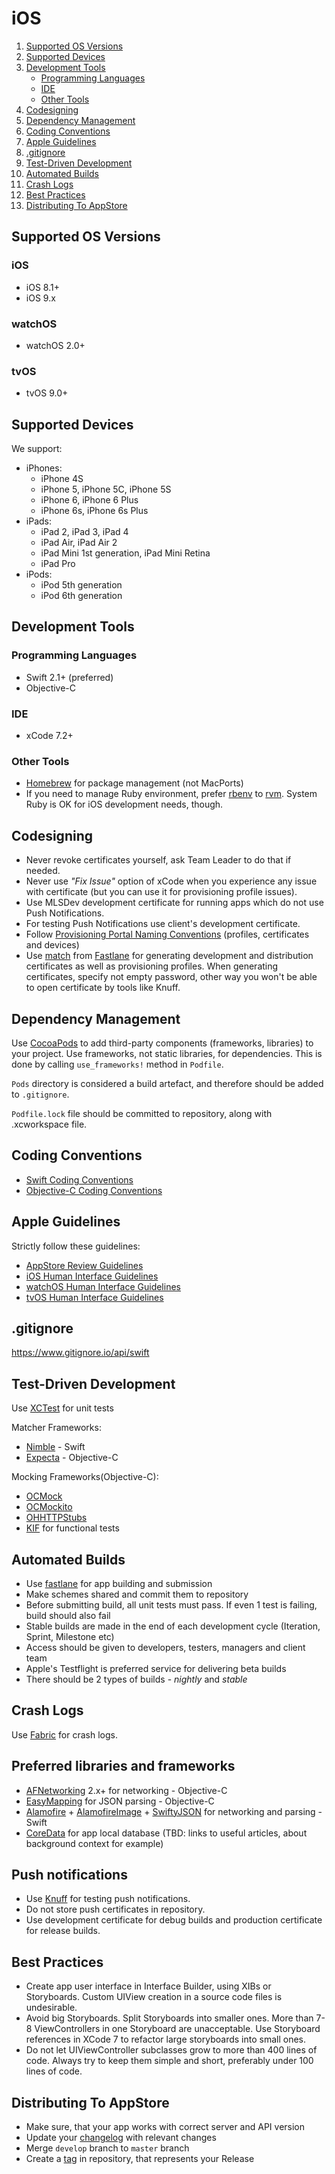 # iOS

1. [Supported OS Versions](#supported-os-versions)
1. [Supported Devices](#supported-devices)
1. [Development Tools](#development-tools)
    * [Programming Languages](#programming-languages)
    * [IDE](#ide)
    * [Other Tools](#other-tools)
1. [Codesigning](#codesigning)
1. [Dependency Management](#dependency-management)
1. [Coding Conventions](#coding-conventions)
1. [Apple Guidelines](#apple-guidelines)
1. [.gitignore](#gitignore)
1. [Test-Driven Development](#test-driven-development)
1. [Automated Builds](#automated-builds)
1. [Crash Logs](#crash-logs)
1. [Best Practices](#best-practices)
1. [Distributing To AppStore](#distributing-to-appstore)

## Supported OS Versions

### iOS 

* iOS 8.1+
* iOS 9.x

### watchOS

* watchOS 2.0+

### tvOS

* tvOS 9.0+

## Supported Devices

We support:
* iPhones:
    * iPhone 4S
    * iPhone 5, iPhone 5C, iPhone 5S
    * iPhone 6, iPhone 6 Plus
    * iPhone 6s, iPhone 6s Plus
* iPads:
    * iPad 2, iPad 3, iPad 4
    * iPad Air, iPad Air 2
    * iPad Mini 1st generation, iPad Mini Retina
    * iPad Pro
* iPods:
    * iPod 5th generation
    * iPod 6th generation

## Development Tools

### Programming Languages

* Swift 2.1+ (preferred)
* Objective-C

### IDE

* xCode 7.2+

### Other Tools

* [Homebrew](http://brew.sh/) for package management (not MacPorts)
* If you need to manage Ruby environment, prefer [rbenv](https://github.com/sstephenson/rbenv) to [rvm](http://rvm.io). System Ruby is OK for iOS development needs, though.

## Codesigning

* Never revoke certificates yourself, ask Team Leader to do that if needed.
* Never use _"Fix Issue"_ option of xCode when you experience any issue with certificate (but you can use it for provisioning profile issues).
* Use MLSDev development certificate for running apps which do not use Push Notifications.
* For testing Push Notifications use client's development certificate.
* Follow [Provisioning Portal Naming Conventions](/platform/ios/provisioning-portal-naming-conventions.md) (profiles, certificates and devices)
* Use [match](https://codesigning.guide) from [Fastlane](https://github.com/fastlane/fastlane) for generating development and distribution certificates as well as provisioning profiles. When generating certificates, specify not empty password, other way you won't be able to open certificate by tools like Knuff.

## Dependency Management

Use [CocoaPods](https://cocoapods.org) to add third-party components (frameworks, libraries) to your project. Use frameworks, not static libraries, for dependencies. This is done by calling `use_frameworks!` method in `Podfile`.

`Pods` directory is considered a build artefact, and therefore should be added to `.gitignore`.

`Podfile.lock` file should be committed to repository, along with .xcworkspace file.

## Coding Conventions

* [Swift Coding Conventions](/platform/ios/swift-coding-conventions.md)
* [Objective-C Coding Conventions](/platform/ios/objective-c-coding-conventions.md)

## Apple Guidelines

Strictly follow these guidelines:
* [AppStore Review Guidelines](https://developer.apple.com/app-store/review/guidelines)
* [iOS Human Interface Guidelines](https://developer.apple.com/library/ios/documentation/UserExperience/Conceptual/MobileHIG)
* [watchOS Human Interface Guidelines](https://developer.apple.com/watch/human-interface-guidelines/)
* [tvOS Human Interface Guidelines](https://developer.apple.com/tvos/human-interface-guidelines/)

## .gitignore

https://www.gitignore.io/api/swift

## Test-Driven Development

Use [XCTest](https://developer.apple.com/library/ios/documentation/DeveloperTools/Conceptual/testing_with_xcode/chapters/01-introduction.html) for unit tests

Matcher Frameworks:
* [Nimble](https://github.com/Quick/Nimble) - Swift
* [Expecta](https://github.com/specta/expecta) - Objective-C

Mocking Frameworks(Objective-C):
* [OCMock](https://github.com/erikdoe/ocmock)
* [OCMockito](https://github.com/jonreid/OCMockito)
* [OHHTTPStubs](https://github.com/AliSoftware/OHHTTPStubs)
* [KIF](https://github.com/kif-framework/KIF) for functional tests

## Automated Builds

* Use [fastlane](https://github.com/KrauseFx/fastlane) for app building and submission
* Make schemes shared and commit them to repository
* Before submitting build, all unit tests must pass. If even 1 test is failing, build should also fail
* Stable builds are made in the end of each development cycle (Iteration, Sprint, Milestone etc)
* Access should be given to developers, testers, managers and client team
* Apple's Testflight is preferred service for delivering beta builds
* There should be 2 types of builds - _nightly_ and _stable_

## Crash Logs

Use [Fabric](https://www.fabric.io) for crash logs.

## Preferred libraries and frameworks

* [AFNetworking](https://github.com/AFNetworking/AFNetworking) 2.x+ for networking - Objective-C
* [EasyMapping](https://github.com/EasyMapping/EasyMapping) for JSON parsing - Objective-C
* [Alamofire](https://github.com/Alamofire/Alamofire) + [AlamofireImage](https://github.com/Alamofire/AlamofireImage) + [SwiftyJSON](https://github.com/SwiftyJSON/SwiftyJSON) for networking and parsing - Swift
* [CoreData](https://developer.apple.com/library/mac/documentation/Cocoa/Conceptual/CoreData) for app local database (TBD: links to useful articles, about background context for example)

## Push notifications

* Use [Knuff](https://github.com/KnuffApp/Knuff) for testing push notifications. 
* Do not store push certificates in repository. 
* Use development certificate for debug builds and production certificate for release builds.

## Best Practices

* Create app user interface in Interface Builder, using XIBs or Storyboards. Custom UIView creation in a source code files is undesirable.
* Avoid big Storyboards. Split Storyboards into smaller ones. More than 7-8 ViewControllers in one Storyboard are unacceptable. Use Storyboard references in XCode 7 to refactor large storyboards into small ones.
* Do not let UIViewController subclasses grow to more than 400 lines of code. Always try to keep them simple and short, preferably under 100 lines of code.

## Distributing To AppStore

* Make sure, that your app works with correct server and API version
* Update your [changelog](/common/git.md#changelog) with relevant changes
* Merge `develop` branch to `master` branch
* Create a [tag](/common/git.md#tags) in repository, that represents your Release
